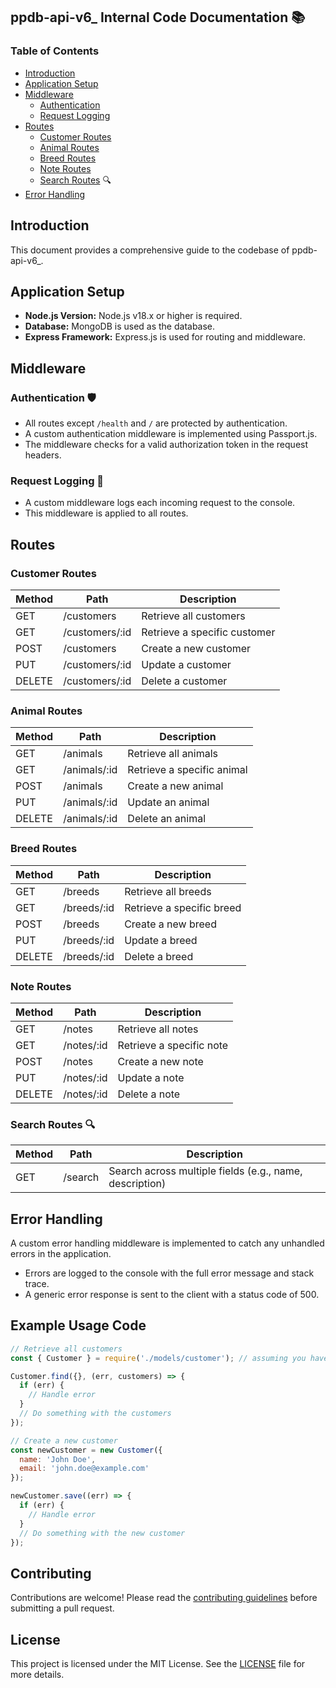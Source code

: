 ## ppdb-api-v6_ Internal Code Documentation 📚

### Table of Contents

- [Introduction](#introduction)
- [Application Setup](#application-setup)
- [Middleware](#middleware)
  - [Authentication](#authentication)
  - [Request Logging](#request-logging)
- [Routes](#routes)
  - [Customer Routes](#customer-routes)
  - [Animal Routes](#animal-routes)
  - [Breed Routes](#breed-routes)
  - [Note Routes](#note-routes)
  - [Search Routes](#search-routes) 🔍
- [Error Handling](#error-handling)

## Introduction

This document provides a comprehensive guide to the codebase of ppdb-api-v6_.

## Application Setup

- **Node.js Version:** Node.js v18.x or higher is required.
- **Database:** MongoDB is used as the database.
- **Express Framework:** Express.js is used for routing and middleware.

## Middleware

### Authentication 🛡️

- All routes except `/health` and `/` are protected by authentication.
- A custom authentication middleware is implemented using Passport.js.
- The middleware checks for a valid authorization token in the request headers.

### Request Logging 📝

- A custom middleware logs each incoming request to the console.
- This middleware is applied to all routes.

## Routes

### Customer Routes

| Method | Path | Description |
|---|---|---|
| GET | /customers | Retrieve all customers |
| GET | /customers/:id | Retrieve a specific customer |
| POST | /customers | Create a new customer |
| PUT | /customers/:id | Update a customer |
| DELETE | /customers/:id | Delete a customer |

### Animal Routes

| Method | Path | Description |
|---|---|---|
| GET | /animals | Retrieve all animals |
| GET | /animals/:id | Retrieve a specific animal |
| POST | /animals | Create a new animal |
| PUT | /animals/:id | Update an animal |
| DELETE | /animals/:id | Delete an animal |

### Breed Routes

| Method | Path | Description |
|---|---|---|
| GET | /breeds | Retrieve all breeds |
| GET | /breeds/:id | Retrieve a specific breed |
| POST | /breeds | Create a new breed |
| PUT | /breeds/:id | Update a breed |
| DELETE | /breeds/:id | Delete a breed |

### Note Routes

| Method | Path | Description |
|---|---|---|
| GET | /notes | Retrieve all notes |
| GET | /notes/:id | Retrieve a specific note |
| POST | /notes | Create a new note |
| PUT | /notes/:id | Update a note |
| DELETE | /notes/:id | Delete a note |

### Search Routes 🔍

| Method | Path | Description |
|---|---|---|
| GET | /search | Search across multiple fields (e.g., name, description) |

## Error Handling

A custom error handling middleware is implemented to catch any unhandled errors in the application.

- Errors are logged to the console with the full error message and stack trace.
- A generic error response is sent to the client with a status code of 500.

## Example Usage Code

```javascript
// Retrieve all customers
const { Customer } = require('./models/customer'); // assuming you have a Customer model

Customer.find({}, (err, customers) => {
  if (err) {
    // Handle error
  }
  // Do something with the customers
});

// Create a new customer
const newCustomer = new Customer({
  name: 'John Doe',
  email: 'john.doe@example.com'
});

newCustomer.save((err) => {
  if (err) {
    // Handle error
  }
  // Do something with the new customer
});
```

## Contributing

Contributions are welcome! Please read the [contributing guidelines](CONTRIBUTING.md) before submitting a pull request.

## License

This project is licensed under the MIT License. See the [LICENSE](LICENSE) file for more details.